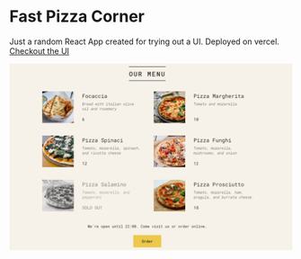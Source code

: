 # Fast Pizza Corner

Just a random React App created for trying out a UI. Deployed on vercel.
[Checkout the UI](https://fast-pizza-corner.netlify.app/)

![This is how the app looks like.](./public/fast-pizza-corner.png)
